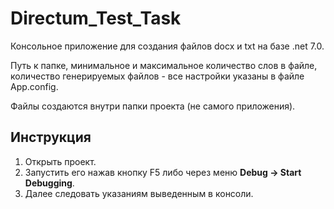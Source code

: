 # Directum_Test_Task
Консольное приложение для создания файлов docx и txt на базе .net 7.0.

Путь к папке, минимальное и максимальное количество слов в файле, количество генерируемых файлов - все настройки указаны в файле App.config.

Файлы создаются внутри папки проекта (не самого приложения).

## Инструкция
1. Открыть проект.
2. Запустить его нажав кнопку F5 либо через меню **Debug -> Start Debugging**.
3. Далее следовать указаниям выведенным в консоли.